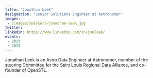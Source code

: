 ```yaml
---
title: "Jonathan Leek"
designation: "Senior Solutions Engineer at Astronomer"
images:
 - /images/speakers/jonathan-leek.jpg
twitter: 
linkedin: https://www.linkedin.com/in/jonleek/
events:
 - 2023
 - 2025
---
```


Jonathan Leek is an Astro Data Engineer at Astronomer, member of the steering Committee for the Saint Louis Regional Data Alliance, and co-founder of OpenSTL.
